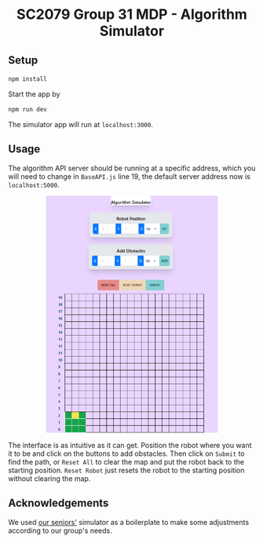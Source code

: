<div align="center">
  <h1>SC2079 Group 31 MDP - Algorithm Simulator</h1>
</div>

## Setup

```bash
npm install
```

Start the app by

```bash
npm run dev
```

The simulator app will run at `localhost:3000`.

## Usage

The algorithm API server should be running at a specific address, which you will need to change in `BaseAPI.js` line 19, the default server address now is `localhost:5000`.

<div align="center">
  <img src="/images/Simulator.png" alt="Interface" width="350">
</div>

The interface is as intuitive as it can get. Position the robot where you want it to be and click on the buttons to add obstacles. Then click on `Submit` to find the path, or `Reset All` to clear the map and put the robot back to the starting position. `Reset Robot` just resets the robot to the starting position without clearing the map.

## Acknowledgements

We used [our seniors'](https://github.com/pyesonekyaw/CZ3004-SC2079-MDP-Simulator) simulator as a boilerplate to make some adjustments according to our group's needs.